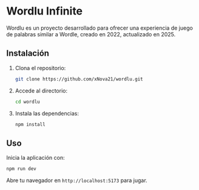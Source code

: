 # Wordlu Infinite

Wordlu es un proyecto desarrollado para ofrecer una experiencia de juego de palabras similar a Wordle, creado en 2022, actualizado en 2025.


## Instalación

1. Clona el repositorio:
    ```bash
    git clone https://github.com/xNova21/wordlu.git
    ```
2. Accede al directorio:
    ```bash
    cd wordlu
    ```
3. Instala las dependencias:
    ```bash
    npm install
    ```

## Uso

Inicia la aplicación con:
```bash
npm run dev
```
Abre tu navegador en `http://localhost:5173` para jugar.


